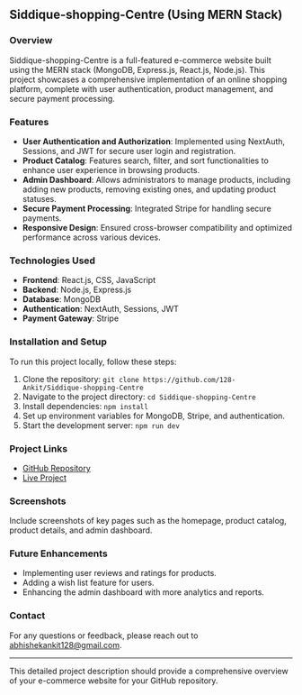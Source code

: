  ## Siddique-shopping-Centre (Using MERN Stack)

### Overview
Siddique-shopping-Centre is a full-featured e-commerce website built using the MERN stack (MongoDB, Express.js, React.js, Node.js). This project showcases a comprehensive implementation of an online shopping platform, complete with user authentication, product management, and secure payment processing.

### Features
- **User Authentication and Authorization**: Implemented using NextAuth, Sessions, and JWT for secure user login and registration.
- **Product Catalog**: Features search, filter, and sort functionalities to enhance user experience in browsing products.
- **Admin Dashboard**: Allows administrators to manage products, including adding new products, removing existing ones, and updating product statuses.
- **Secure Payment Processing**: Integrated Stripe for handling secure payments.
- **Responsive Design**: Ensured cross-browser compatibility and optimized performance across various devices.

### Technologies Used
- **Frontend**: React.js, CSS, JavaScript
- **Backend**: Node.js, Express.js
- **Database**: MongoDB
- **Authentication**: NextAuth, Sessions, JWT
- **Payment Gateway**: Stripe

### Installation and Setup
To run this project locally, follow these steps:
1. Clone the repository: `git clone https://github.com/128-Ankit/Siddique-shopping-Centre`
2. Navigate to the project directory: `cd Siddique-shopping-Centre`
3. Install dependencies: `npm install`
4. Set up environment variables for MongoDB, Stripe, and authentication.
5. Start the development server: `npm run dev`

### Project Links
- [GitHub Repository](https://github.com/128-Ankit/Siddique-shopping-Centre--Shoe-Web-App)
- [Live Project](https://www.youtube.com/watch?v=5wV2fVebKy4&feature=youtu.be)

### Screenshots
Include screenshots of key pages such as the homepage, product catalog, product details, and admin dashboard.

### Future Enhancements
- Implementing user reviews and ratings for products.
- Adding a wish list feature for users.
- Enhancing the admin dashboard with more analytics and reports.

### Contact
For any questions or feedback, please reach out to [abhishekankit128@gmail.com](mailto:abhishekankit128@gmail.com).

---

This detailed project description should provide a comprehensive overview of your e-commerce website for your GitHub repository.

